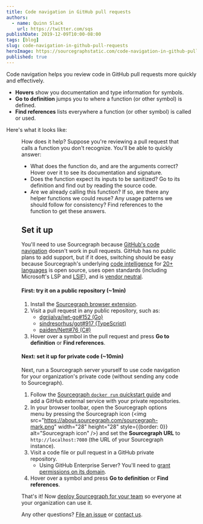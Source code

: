 ```yaml
---
title: Code navigation in GitHub pull requests
authors:
  - name: Quinn Slack
    url: https://twitter.com/sqs
publishDate: 2019-12-09T10:00-08:00
tags: [blog]
slug: code-navigation-in-github-pull-requests
heroImage: https://sourcegraphstatic.com/code-navigation-in-github-pull-requests-typescript-hover-hero.png
published: true
---
```


Code navigation helps you review code in GitHub pull requests more quickly and effectively.

- **Hovers** show you documentation and type information for symbols.
- **Go to definition** jumps you to where a function (or other symbol) is defined.
- **Find references** lists everywhere a function (or other symbol) is called or used.

Here's what it looks like:

<Figure 
   src="https://sourcegraphstatic.com/code-navigation-in-github-pull-requests-typescript-hover.png" 
   alt="Github pull request demonstrating code navigation to help review code."
/>

How does it help? Suppose you're reviewing a pull request that calls a function you don't recognize. You'll be able to quickly answer:

- What does the function do, and are the arguments correct? Hover over it to see its documentation and signature.
- Does the function expect its inputs to be sanitized? Go to its definition and find out by reading the source code.
- Are we already calling this function? If so, are there any helper functions we could reuse? Any usage patterns we should follow for consistency? Find references to the function to get these answers.

## Set it up

You'll need to use Sourcegraph because [GitHub's code navigation](https://help.github.com/en/github/managing-files-in-a-repository/navigating-code-on-github) doesn't work in pull requests. GitHub has no public plans to add support, but if it does, switching should be easy because Sourcegraph's underlying [code intelligence](https://docs.sourcegraph.com/code_intelligence) for [20+ languages](https://sourcegraph.com/extensions?query=category%3A%22Programming+languages%22) is open source, uses open standards (including Microsoft's LSP and [LSIF](https://docs.sourcegraph.com/code_intelligence/explanations/precise_code_intelligence)), and is [vendor neutral](https://about.gitlab.com/blog/2019/11/12/sourcegraph-code-intelligence-integration-for-gitlab/).

#### First: try it on a public repository (~1min)

1. Install the [Sourcegraph browser extension](https://docs.sourcegraph.com/integration/browser_extension).
1. Visit a pull request in any public repository, such as:
   - [dgrijalva/jwt-go#152 (Go)](https://github.com/dgrijalva/jwt-go/pull/152/files#diff-f615844d3497ff38db57e459d6ef657bL48)
   - [sindresorhus/got#917 (TypeScript)](https://github.com/sindresorhus/got/pull/917/files#diff-02301bc46e8b878f10e9a8339efb7de7R176)
   - [paiden/Nett#76 (C#)](https://github.com/paiden/Nett/pull/76/files#diff-e969e1315b2cb01bab80b2860be0d87eR52)
1. Hover over a symbol in the pull request and press **Go to definition** or **Find references**.

#### Next: set it up for private code (~10min)

Next, run a Sourcegraph server yourself to use code navigation for your organization's private code (without sending any code to Sourcegraph).

1. Follow the [Sourcegraph `docker run` quickstart guide](http://docs.sourcegraph.com/#quickstart) and add a GitHub external service with your private repositories.
1. In your browser toolbar, open the Sourcegraph options menu by pressing the Sourcegraph icon (<img src="https://about.sourcegraph.com/sourcegraph-mark.png" width="28" height="28" style={{border: 0}} alt="Sourcegraph icon" />) and set the **Sourcegraph URL** to `http://localhost:7080` (the URL of your Sourcegraph instance).
1. Visit a code file or pull request in a GitHub private repository.
   - Using GitHub Enterprise Server? You'll need to [grant permissions on its domain](https://docs.sourcegraph.com/integration/github#browser-extension).
1. Hover over a symbol and press **Go to definition** or **Find references**.

That's it! Now [deploy Sourcegraph for your team](https://docs.sourcegraph.com/admin) so everyone at your organization can use it.

Any other questions? [File an issue](https://github.com/sourcegraph/sourcegraph/issues) or [contact us](https://about.sourcegraph.com/contact).
